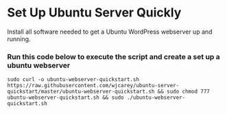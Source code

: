 # Set Up Ubuntu Server Quickly
Install all software needed to get a Ubuntu WordPress webserver up and running.

### Run this code below to execute the script and create a set up a ubuntu webserver
`sudo curl -o ubuntu-webserver-quickstart.sh https://raw.githubusercontent.com/wjcarey/ubuntu-server-quickstart/master/ubuntu-webserver-quickstart.sh && sudo chmod 777 ubuntu-webserver-quickstart.sh && sudo ./ubuntu-webserver-quickstart.sh`